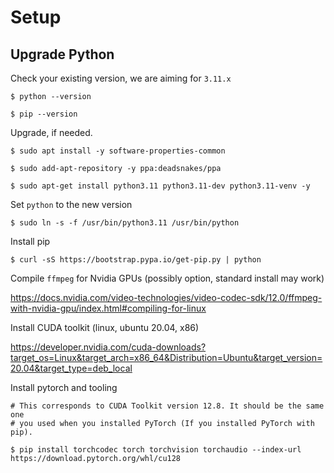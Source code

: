 # Setup

## Upgrade Python

Check your existing version, we are aiming for `3.11.x`

```
$ python --version

$ pip --version
```

Upgrade, if needed.
```
$ sudo apt install -y software-properties-common

$ sudo add-apt-repository -y ppa:deadsnakes/ppa

$ sudo apt-get install python3.11 python3.11-dev python3.11-venv -y
```

Set `python` to the new version
```
$ sudo ln -s -f /usr/bin/python3.11 /usr/bin/python
```

Install pip
```
$ curl -sS https://bootstrap.pypa.io/get-pip.py | python
```

Compile `ffmpeg` for Nvidia GPUs (possibly option, standard install may work)

https://docs.nvidia.com/video-technologies/video-codec-sdk/12.0/ffmpeg-with-nvidia-gpu/index.html#compiling-for-linux

Install CUDA toolkit (linux, ubuntu 20.04, x86)

https://developer.nvidia.com/cuda-downloads?target_os=Linux&target_arch=x86_64&Distribution=Ubuntu&target_version=20.04&target_type=deb_local

Install pytorch and tooling
```
# This corresponds to CUDA Toolkit version 12.8. It should be the same one
# you used when you installed PyTorch (If you installed PyTorch with pip).

$ pip install torchcodec torch torchvision torchaudio --index-url https://download.pytorch.org/whl/cu128
```
